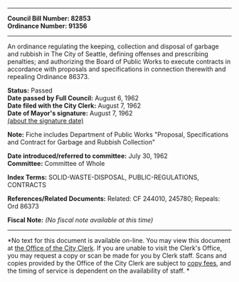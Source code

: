 * * * * *  
  
**Council Bill Number: [](#h0)[](#h2)82853**   
**Ordinance Number: 91356**  
  
* * * * *  
  
An ordinance regulating the keeping, collection and disposal of garbage and rubbish in The City of Seattle, defining offenses and prescribing penalties; and authorizing the Board of Public Works to execute contracts in accordance with proposals and specifications in connection therewith and repealing Ordinance 86373.  
  
**Status:** Passed   
**Date passed by Full Council:** August 6, 1962   
**Date filed with the City Clerk:** August 7, 1962   
**Date of Mayor's signature:** August 7, 1962   
[(about the signature date)](/~public/approvaldate.htm)   
  
**Note:** Fiche includes Department of Public Works "Proposal, Specifications and Contract for Garbage and Rubbish Collection"  
  
  
**Date introduced/referred to committee:** July 30, 1962   
**Committee:** Committee of Whole   
  
**Index Terms:** SOLID-WASTE-DISPOSAL, PUBLIC-REGULATIONS, CONTRACTS  
  
**References/Related Documents:** Related: CF 244010, 245780; Repeals: Ord 86373  
  
**Fiscal Note:** *(No fiscal note available at this time)*  
  
* * * * *  
  
*No text for this document is available on-line. You may view this document at [the Office of the City Clerk](http://www.seattle.gov/leg/clerk/contactUs.htm). If you are unable to visit the Clerk's Office, you may request a copy or scan be made for you by Clerk staff. Scans and copies provided by the Office of the City Clerk are subject to [copy fees](http://clerk.seattle.gov/~public/clerkfees.htm), and the timing of service is dependent on the availability of staff. *  
  
  
